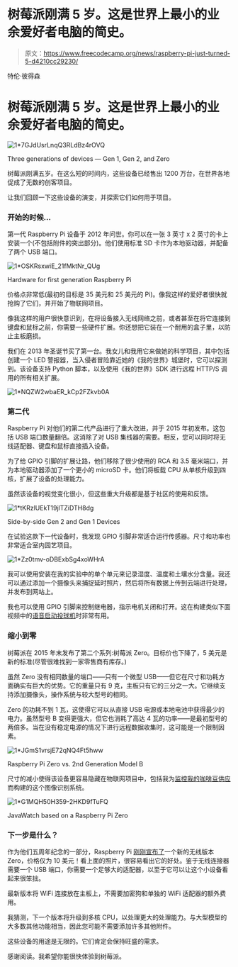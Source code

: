 # 树莓派刚满 5 岁。这是世界上最小的业余爱好者电脑的简史。

> 原文：<https://www.freecodecamp.org/news/raspberry-pi-just-turned-5-d4210cc29230/>

特伦·彼得森

# 树莓派刚满 5 岁。这是世界上最小的业余爱好者电脑的简史。

![1*7GJdUsrLnqQ3RLdBz4rOVQ](img/4acee4e3c54552d3396ae0ea49ff982c.png)

Three generations of devices — Gen 1, Gen 2, and Zero

树莓派刚满五岁。在这么短的时间内，这些设备已经售出 1200 万台，在世界各地促成了无数的创客项目。

让我们回顾一下这些设备的演变，并探索它们如何用于项目。

### 开始的时候…

第一代 Raspberry Pi 设备于 2012 年问世。你可以在一张 3 英寸 x 2 英寸的卡上安装一个(不包括附件的突出部分)。他们使用标准 SD 卡作为本地驱动器，并配备了两个 USB 端口。

![1*OSKRsxwiE_21fMktNr_QUg](img/6f797b37af2588bbbd69fbe7e821d1c9.png)

Hardware for first generation Raspberry Pi

价格点非常低(最初的目标是 35 美元和 25 美元的 Pi)。像我这样的爱好者很快就抢购了它们，并开始了物联网项目。

像我这样的用户很快意识到，在将设备接入无线网络之前，或者甚至在将它连接到键盘和鼠标之前，你需要一些硬件扩展。你还想把它装在一个耐用的盒子里，以防止主板磨损。

我们在 2013 年圣诞节买了第一台。我女儿和我用它来做她的科学项目，其中包括创建一个 LED 警报器，当入侵者冒险靠近她的《我的世界》城堡时，它可以探测到。该设备支持 Python 脚本，以及使用《我的世界》SDK 进行远程 HTTP/S 调用的所有相关扩展。

![1*NQZW2wbaER_kCp2FZkvb0A](img/a7466c8efb02eb6189b33d33cdef4294.png)

### 第二代

Raspberry Pi 对他们的第二代产品进行了重大改进，并于 2015 年初发布。这包括 USB 端口数量翻倍。这消除了对 USB 集线器的需要。相反，您可以同时将无线适配器、键盘和鼠标直接插入设备。

为了给 GPIO 引脚的扩展让路，他们移除了很少使用的 RCA 和 3.5 毫米端口，并为本地驱动器添加了一个更小的 microSD 卡。他们将板载 CPU 从单核升级到四核，扩展了设备的处理能力。

虽然该设备的视觉变化很小，但这些重大升级都是基于社区的使用和反馈。

![1*tKRzlUEkT19jlTZiDTH8dg](img/6c2ca3eaa7bbc73a5e512d7603c09396.png)

Side-by-side Gen 2 and Gen 1 Devices

在试验这款下一代设备时，我发现 GPIO 引脚非常适合运行传感器。尺寸和功率也非常适合室内园艺项目。

![1*Zz0tmv-oDBExbSg4xoWHrA](img/4c8741acc4b5e92958cd5e18e4629c7b.png)

我可以使用安装在我的实验中的单个单元来记录湿度、温度和土壤水分含量。我还可以通过添加一个摄像头来捕捉延时照片，然后将所有数据上传到云端进行处理，并发布到网站上。

我也可以使用 GPIO 引脚来控制继电器，指示电机关闭和打开。这在构建类似下面视频中的[语音启动投球机](https://www.hackster.io/terren/roxie-the-voice-activated-pitching-machine-94e4f2)时非常有用。

### 缩小到零

树莓派在 2015 年末发布了第二个系列:树莓派 Zero。目标价也下降了，5 美元是新的标准(尽管很难找到一家零售商有库存。)

虽然 Zero 没有相同数量的端口——只有一个微型 USB——但它在尺寸和功耗方面确实有巨大的优势。它的重量只有 9 克，主板只有它的三分之一大。它继续支持添加摄像头，操作系统与较大型号的相同。

Zero 的功耗不到 1 瓦，这使得它可以从直接 USB 电源或本地电池中获得最少的电力。虽然型号 B 变得更强大，但它也消耗了高达 4 瓦的功率——是最初型号的两倍多。当在没有稳定电源的情况下进行远程数据收集时，这可能是一个限制因素。

![1*JGmS1vrsjE72qNQ4Ft5hww](img/4b57f3633abba7392632b9b01c2dc79d.png)

Raspberry Pi Zero vs. 2nd Generation Model B

尺寸的减小使得该设备更容易隐藏在物联网项目中，包括我为[监控我的咖啡豆供应](https://medium.freecodecamp.com/how-i-built-a-fully-automated-system-that-restocks-my-kitchens-coffee-from-amazon-87072b65efd0)而构建的这个图像识别系统。

![1*G1MQH50H359-2HKD9fTuFQ](img/80941ae88d289090d9f10a73148c6281.png)

JavaWatch based on a Raspberry Pi Zero

### 下一步是什么？

作为他们五周年纪念的一部分，Raspberry Pi [刚刚宣布了](https://www.raspberrypi.org/blog/#raspberry-pi-zero-w-joins-family)一个新的无线版本 Zero，价格仅为 10 美元！看上面的照片，很容易看出它的好处。鉴于无线连接器需要一个 USB 端口，你需要一个足够大的适配器，以至于它可以让这个小设备看起来很笨拙。

最新版本将 WiFi 连接放在主板上，不需要加密狗和单独的 WiFi 适配器的额外费用。

我猜测，下一个版本将升级到多核 CPU，以处理更大的处理能力。与大型模型的大多数其他功能相当，因此您可能不需要添加许多其他附件。

这些设备的用途是无限的。它们肯定会保持旺盛的需求。

感谢阅读。我希望你能很快体验到树莓派。